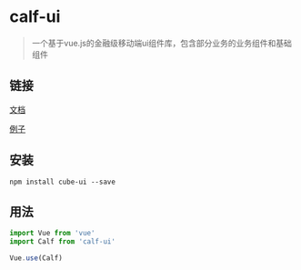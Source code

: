 # calf-ui

> 一个基于vue.js的金融级移动端ui组件库，包含部分业务的业务组件和基础组件

## 链接

[文档](http://123.206.17.49/docs/#/)

[例子](http://123.206.17.49/docs/example/#/)

## 安装

```shell
npm install cube-ui --save
```

## 用法

```js
import Vue from 'vue'
import Calf from 'calf-ui'

Vue.use(Calf)
```
